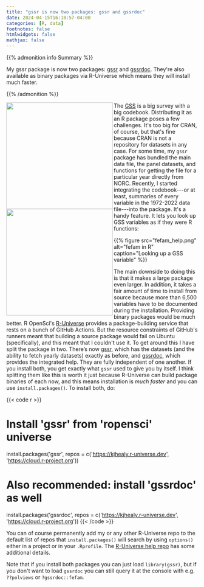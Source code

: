 ```yaml
---
title: "gssr is now two packages: gssr and gssrdoc"
date: 2024-04-15T16:18:57-04:00
categories: [R, data]
footnotes: false
htmlwidgets: false
mathjax: false
---
```



{{% admonition info Summary %}}

My gssr package is now two packages: [gssr](https://kjhealy.github.io/gssr/) and [gssrdoc](https://kjhealy.github.io/gssrdoc/). They're also available as binary packages via R-Universe which means they will install much faster.

{{% /admonition %}}


<p class="clearfix"><a href="http://kjhealy.github.io/gssr"><img src="/files/misc/hex-gssr.png" width="280" align="left"><a href="http://kjhealy.github.io/gssrdoc"><img src="/files/misc/hex-gssrdoc.png" width="280" align="left"></a></p>


The [GSS](https://gss.norc.org) is a big survey with a big codebook. Distributing it as an R package poses a few challenges. It's too big for CRAN, of course, but that's fine because CRAN is not a repository for datasets in any case. For some time, my `gssr` package has bundled the main data file, the panel datasets, and functions for getting the file for a particular year directly from NORC. Recently, I started integrating the codebook---or at least, summaries of every variable in the 1972-2022 data file---into the package. It's a handy feature. It lets you look up GSS variables as if they were R functions:

{{% figure src="fefam_help.png" alt="fefam in R" caption="Looking up a GSS variable" %}}

The main downside to doing this is that it makes a large package even larger. In addition, it takes a fair amount of time to install from source because more than 6,500 variables have to be documented during the installation. Providing binary packages would be much better. R OpenSci's [R-Universe](https://r-universe.dev/search/)  provides a package-building service that rests on a bunch of GitHub Actions. But the resource constraints of GitHub's runners meant that building a source package would fail on Ubuntu (specifically), and this meant that I couldn't use it. To get around this I have split the package in two. There’s now [gssr](https://kjhealy.github.io/gssr/), which has the datasets (and the ability to fetch yearly datasets) exactly as before, and [gssrdoc](https://kjhealy.github.io/gssrdoc/), which provides the integrated help. They are fully independent of one another. If you install both, you get exactly what `gssr` used to give you by itself. I think splitting them like this is worth it just because R-Universe can build package binaries of each now, and this means installation is _much faster_ and you can use `install.packages()`. To install both, do:

{{< code r >}}
# Install 'gssr' from 'ropensci' universe
install.packages('gssr', repos =
  c('https://kjhealy.r-universe.dev', 'https://cloud.r-project.org'))

# Also recommended: install 'gssrdoc' as well
install.packages('gssrdoc', repos =
  c('https://kjhealy.r-universe.dev', 'https://cloud.r-project.org'))
{{< /code >}}


You can of course permanently add my or any other R-Universe repo to the default list of repos that `install.packages()` will search by using `options()` either in a project or in your `.Rprofile`. The [R-Universe help repo](https://github.com/r-universe-org/help) has some additional details. 

Note that if you install both packages you can just load `library(gssr)`, but if you don't want to load `gssrdoc` you can still query it at the console with e.g. `??polviews` or `?gssrdoc::fefam`. 
